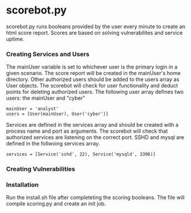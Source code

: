 # scorebot.py
scorebot.py runs booleans provided by the user every minute to create an html score report. Scores are based on solving vulnerabilites and service uptime.
### Creating Services and Users
The mainUser variable is set to whichever user is the primary login in a given scenario. The score report will be created in the mainUser's home directory. Other authorized users should be added to the users array as User objects. The scorebot will check for user functionality and deduct points for deleting authorized users. The following user array defines two users: the mainUser and "cyber"
```
mainUser = 'analyst'
users = [User(mainUser), User('cyber')]
```
Services are defined in the services array and should be created with a process name and port as arguments. The scorebot will check that authorized services are listening on the correct port. SSHD and mysql are defined in the follwoing services array.

```
services = [Service('sshd', 22), Service('mysqld', 3306)]
```
### Creating Vulnerabilities


### Installation
Run the install.sh file after completeting the scoring booleans. The file will compile scoring.py and create an init job.
